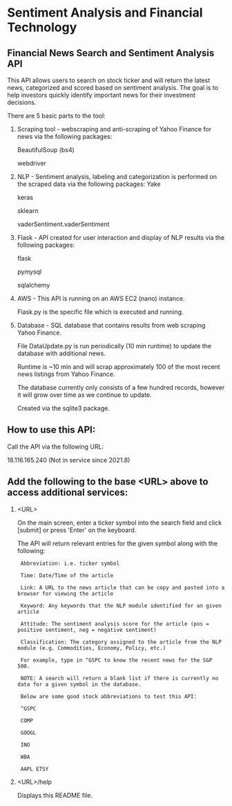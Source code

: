 # Sentiment Analysis and Financial Technology

## Financial News Search and Sentiment Analysis API
This API allows users to search on stock ticker and will return the latest news, categorized and scored based
on sentiment analysis.
The goal is to help investors quickly identify important news for their investment decisions.

There are 5 basic parts to the tool:

1. Scraping tool - webscraping and anti-scraping of Yahoo Finance for news via the following packages:

    BeautifulSoup (bs4)

    webdriver

2. NLP - Sentiment analysis, labeling and categorization is performed on the scraped data via the following packages:
    Yake

    keras

    sklearn

    vaderSentiment.vaderSentiment

3. Flask - API created for user interaction and display of NLP results via the following packages:

    flask

    pymysql

    sqlalchemy

4. AWS - This API is running on an AWS EC2 (nano) instance.

    Flask.py is the specific file which is executed and running.

5. Database - SQL database that contains results from web scraping Yahoo Finance.

    File DataUpdate.py is run periodically (10 min runtime) to update the database with additional news.

    Runtime is ~10 min and will scrap approximately 100 of the most recent news listings from Yahoo Finance.

    The database currently only consists of a few hundred records, however it will grow over time as we continue to update.

    Created via the sqlite3 package.

## How to use this API:

Call the API via the following URL:

18.116.165.240 (Not in service since 2021.8)

## Add the following to the base &lt;URL&gt; above to access additional services:

1. &lt;URL&gt;

    On the main screen, enter a ticker symbol into the search field and click [submit] or press 'Enter' on the keyboard.

    The API will return relevant entries for the given symbol along with the following:

        Abbreviation: i.e. ticker symbol

        Time: Date/Time of the article

        Link: A URL to the news article that can be copy and pasted into a browser for viewing the article

        Keyword: Any keywords that the NLP module identified for an given article

        Attitude: The sentiment analysis score for the article (pos = positive sentiment, neg = negative sentiment)

        Classification: The category assigned to the article from the NLP module (e.g. Commodities, Economy, Policy, etc.)

        For example, type in ^GSPC to know the recent news for the S&P 500.

        NOTE: A search will return a blank list if there is currently no data for a given symbol in the database.

        Below are some good stock abbreviations to test this API:

        ^GSPC

        COMP

        GOOGL

        INO

        WBA

        AAPL ETSY

2. &lt;URL&gt;/help

    Displays this README file.
